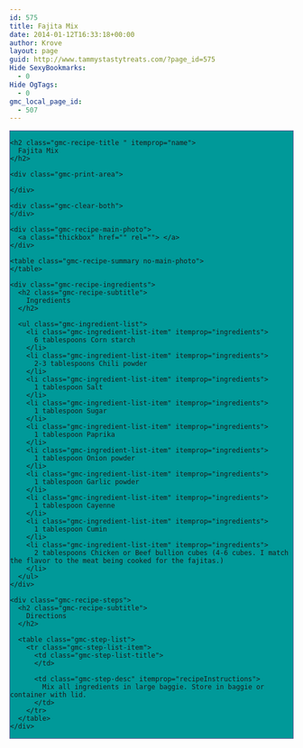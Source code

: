 ```yaml
---
id: 575
title: Fajita Mix
date: 2014-01-12T16:33:18+00:00
author: Krove
layout: page
guid: http://www.tammystastytreats.com/?page_id=575
Hide SexyBookmarks:
  - 0
Hide OgTags:
  - 0
gmc_local_page_id:
  - 507
---
```

<div id="recipes">
  <div class="gmc-recipe" id="gmc-print-507" itemscope itemtype="http://schema.org/Recipe" style="background-color:#009999; border-color:#58528f;border-style:solid;border-width:thin;">
    <meta property="og:site_name" content="https://kreloc.github.io" />
    
    <h2 class="gmc-recipe-title " itemprop="name">
      Fajita Mix
    </h2>
    
    <div class="gmc-print-area">
      
    </div>
    
    <div class="gmc-clear-both">
    </div>
    
    <div class="gmc-recipe-main-photo">
      <a class="thickbox" href="" rel=""> </a>
    </div>
    
    <table class="gmc-recipe-summary no-main-photo">
    </table>
    
    <div class="gmc-recipe-ingredients">
      <h2 class="gmc-recipe-subtitle">
        Ingredients
      </h2>
      
      <ul class="gmc-ingredient-list">
        <li class="gmc-ingredient-list-item" itemprop="ingredients">
          6 tablespoons Corn starch
        </li>
        <li class="gmc-ingredient-list-item" itemprop="ingredients">
          2-3 tablespoons Chili powder
        </li>
        <li class="gmc-ingredient-list-item" itemprop="ingredients">
          1 tablespoon Salt
        </li>
        <li class="gmc-ingredient-list-item" itemprop="ingredients">
          1 tablespoon Sugar
        </li>
        <li class="gmc-ingredient-list-item" itemprop="ingredients">
          1 tablespoon Paprika
        </li>
        <li class="gmc-ingredient-list-item" itemprop="ingredients">
          1 tablespoon Onion powder
        </li>
        <li class="gmc-ingredient-list-item" itemprop="ingredients">
          1 tablespoon Garlic powder
        </li>
        <li class="gmc-ingredient-list-item" itemprop="ingredients">
          1 tablespoon Cayenne
        </li>
        <li class="gmc-ingredient-list-item" itemprop="ingredients">
          1 tablespoon Cumin
        </li>
        <li class="gmc-ingredient-list-item" itemprop="ingredients">
          2 tablespoons Chicken or Beef bullion cubes (4-6 cubes. I match the flavor to the meat being cooked for the fajitas.)
        </li>
      </ul>
    </div>
    
    <div class="gmc-recipe-steps">
      <h2 class="gmc-recipe-subtitle">
        Directions
      </h2>
      
      <table class="gmc-step-list">
        <tr class="gmc-step-list-item">
          <td class="gmc-step-list-title">
          </td>
          
          <td class="gmc-step-desc" itemprop="recipeInstructions">
            Mix all ingredients in large baggie. Store in baggie or container with lid.
          </td>
        </tr>
      </table>
    </div>
  </div>
</div>